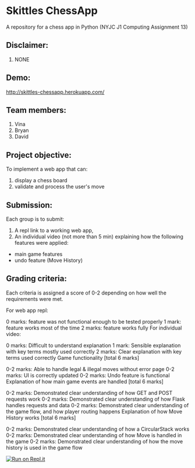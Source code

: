 # Skittles ChessApp
A repository for a chess app in Python (NYJC J1 Computing Assignment 13)

## Disclaimer:
1. NONE

## Demo:
http://skittles-chessapp.herokuapp.com/

## Team members:
1. Vina
2. Bryan
3. David

## Project objective:
To implement a web app that can:

1. display a chess board
2. validate and process the user's move

## Submission:
Each group is to submit:

1. A repl link to a working web app,
2. An individual video (not more than 5 min) explaining how the following features were applied:
- main game features
- undo feature (Move History)

## Grading criteria:
Each criteria is assigned a score of 0-2 depending on how well the requirements were met.

For web app repl:

0 marks: feature was not functional enough to be tested properly
1 mark: feature works most of the time
2 marks: feature works fully
For individual video:

0 marks: Difficult to understand explanation
1 mark: Sensible explanation with key terms mostly used correctly
2 marks: Clear explanation with key terms used correctly
Game functionality [total 6 marks]

0-2 marks: Able to handle legal & illegal moves without error page
0-2 marks: UI is correctly updated
0-2 marks: Undo feature is functional
Explanation of how main game events are handled [total 6 marks]

0-2 marks: Demonstrated clear understanding of how GET and POST requests work
0-2 marks: Demonstrated clear understanding of how Flask handles requests and data
0-2 marks: Demonstrated clear understanding of the game flow, and how player routing happens
Explanation of how Move History works [total 6 marks]

0-2 marks: Demonstrated clear understanding of how a CircularStack works
0-2 marks: Demonstrated clear understanding of how Move is handled in the game
0-2 marks: Demonstrated clear understanding of how the move history is used in the game flow

[![Run on Repl.it](https://repl.it/badge/github/bryanseah234/ChessApp)](https://repl.it/github/bryanseah234/ChessApp)

